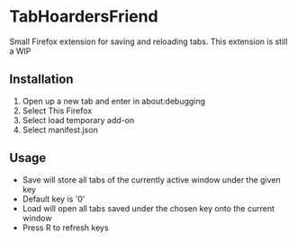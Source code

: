 # TabHoardersFriend
Small Firefox extension for saving and reloading tabs.
This extension is still a WIP
## Installation
1. Open up a new tab and enter in about:debugging
2. Select This Firefox
3. Select load temporary add-on
4. Select manifest.json
## Usage
- Save will store all tabs of the currently active window under the given key
- Default key is '0'
- Load will open all tabs saved under the chosen key onto the current window
- Press R to refresh keys
